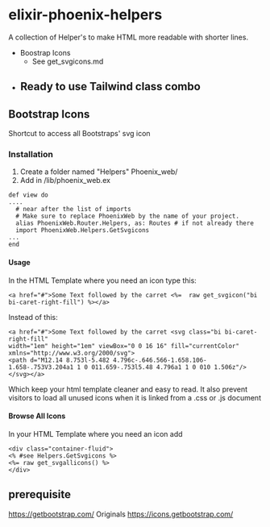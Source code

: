 # elixir-phoenix-helpers

A collection of Helper's to make HTML more readable with shorter lines.
- Boostrap Icons
  - See get_svgicons.md 
- Ready to use Tailwind class combo
  - 

## Bootstrap Icons
Shortcut to access all Bootstraps' svg icon

### Installation
1) Create a folder named "Helpers" Phoenix_web/
2) Add in /lib/phoenix_web.ex
```
def view do
....
  # near after the list of imports
  # Make sure to replace PhoenixWeb by the name of your project.
  alias PhoenixWeb.Router.Helpers, as: Routes # if not already there
  import PhoenixWeb.Helpers.GetSvgicons 
...
end
```

#### Usage
In the HTML Template where you need an icon type this:
```
<a href="#">Some Text followed by the carret <%=  raw get_svgicon("bi bi-caret-right-fill") %></a>
```
Instead of this:
```
<a href="#">Some Text followed by the carret <svg class="bi bi-caret-right-fill" 
width="1em" height="1em" viewBox="0 0 16 16" fill="currentColor" xmlns="http://www.w3.org/2000/svg">
<path d="M12.14 8.753l-5.482 4.796c-.646.566-1.658.106-1.658-.753V3.204a1 1 0 011.659-.753l5.48 4.796a1 1 0 010 1.506z"/>
</svg></a>

```
Which keep your html template cleaner and easy to read.
It also prevent visitors to load all unused icons when it is linked from a .css or .js document

#### Browse All Icons
In your HTML Template where you need an icon add
```
<div class="container-fluid">
<% #see Helpers.GetSvgicons %>
<%= raw get_svgallicons() %>
</div>
```
## prerequisite
https://getbootstrap.com/
Originals https://icons.getbootstrap.com/

